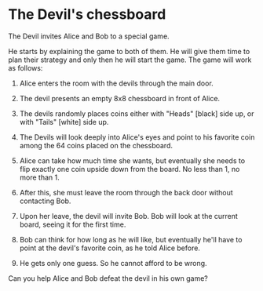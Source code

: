 # The Devil's chessboard
The Devil invites Alice and Bob to a special game. 

He starts by explaining the game to both of them. He will give them time to plan their strategy and only then he will start the game.
The game will work as follows:

1.  Alice enters the room with the devils through the main door. 
2.  The devil presents an empty 8x8 chessboard in front of Alice.
3. The devils randomly places coins either with "Heads" [black] side up, or with "Tails" [white] side up.
4. The Devils will look deeply into Alice's eyes and point to his favorite coin among the 64 coins placed on the chessboard. 
5. Alice can take how much time she wants, but eventually she needs to flip exactly one coin upside down from the board. No less than 1, no more than 1. 
6. After this, she must leave the room through the back door without contacting Bob. 

7. Upon her leave, the devil will invite Bob. Bob will look at the current board, seeing it for the first time.
8. Bob can think for how long as he will like, but eventually he'll have to point at the devil's favorite coin, as he told Alice before. 
9. He gets only one guess. So he cannot afford to be wrong.



Can you help Alice and Bob defeat the devil in his own game?
